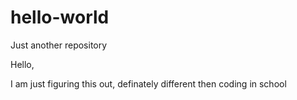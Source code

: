 # hello-world
Just another repository

Hello, 

I am just figuring this out, definately different then coding in school
